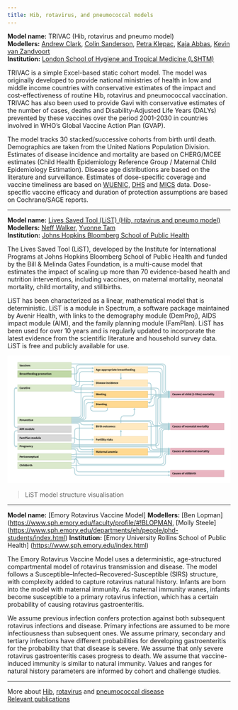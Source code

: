 ```yaml
---
title: Hib, rotavirus, and pneumococcal models
---
```


**Model name:** TRIVAC (Hib, rotavirus and pneumo model)    
**Modellers:**  [Andrew Clark](http://www.lshtm.ac.uk/aboutus/people/clark.andrew), [Colin Sanderson](http://www.lshtm.ac.uk/aboutus/people/sanderson.colin), [Petra Klepac](https://www.lshtm.ac.uk/aboutus/people/klepac.petra), [Kaja Abbas](https://www.lshtm.ac.uk/aboutus/people/abbas.kaja), [Kevin van Zandvoort](https://www.lshtm.ac.uk/aboutus/people/van-zandvoort.kevin)         
**Institution:** [London School of Hygiene and Tropical Medicine (LSHTM)](http://www.lshtm.ac.uk/)

TRIVAC is a simple Excel-based static cohort model.  The model was originally developed to provide national ministries of health in low and middle income countries with conservative estimates of the impact and cost-effectiveness of routine Hib, rotavirus and pneumococcal vaccination.  TRIVAC has also been used to provide Gavi with conservative estimates of the number of cases, deaths and Disability-Adjusted Life Years (DALYs) prevented by these vaccines over the period 2001-2030 in countries involved in WHO’s Global Vaccine Action Plan (GVAP).  

The model tracks 30 stacked/successive cohorts from birth until death.  Demographics are taken from the United Nations Population Division.  Estimates of disease incidence and mortality are based on CHERG/MCEE estimates (Child Health Epidemiology Reference Group / Maternal Child Epidemiology Estimation).  Disease age distributions are based on the literature and surveillance.  Estimates of dose-specific coverage and vaccine timeliness are based on [WUENIC](http://www.who.int/immunization/monitoring_surveillance/data/en/), [DHS](http://dhsprogram.com/) and [MICS](http://mics.unicef.org/) data. Dose-specific vaccine efficacy and duration of protection assumptions are based on Cochrane/SAGE reports.    

---      

<div id="jhu"></div>

**Model name:** [Lives Saved Tool (LiST) (Hib, rotavirus and pneumo model)](http://www.livessavedtool.org/)   
**Modellers:**  [Neff Walker](https://www.jhsph.edu/faculty/directory/profile/1945/neff-walker), [Yvonne Tam](https://www.jhsph.edu/faculty/directory/profile/2424/yvonne-yin-on-tam)    
**Institution:** [Johns Hopkins Bloomberg School of Public Health](https://www.jhsph.edu/)

The Lives Saved Tool (LiST), developed by the Institute for International Programs at Johns Hopkins Bloomberg School of Public Health and funded by the Bill & Melinda Gates Foundation, is a multi-cause model that estimates the impact of scaling up more than 70 evidence-based  health and nutrition interventions, including vaccines, on maternal mortality, neonatal mortality, child mortality, and stillbirths. 

LiST has been characterized as a linear, mathematical model that is deterministic. LiST is a module in Spectrum, a software package maintained by Avenir Health, with links to the demography module (DemProj), AIDS impact module (AIM), and the family planning module (FamPlan). LiST has been used for over 10 years and is regularly updated to incorporate the latest evidence from the scientific literature and household survey data. LiST is free and publicly available for use.

[![](/img/models/hib_pneumo_rota_model.jpg)](/img/models/hib_pneumo_rota_model.jpg)

> LiST model structure visualisation   

---

<div id="Emory"></div>


**Model name:** [Emory Rotavirus Vaccine Model] 
**Modellers:** [Ben Lopman] (https://www.sph.emory.edu/faculty/profile/#!BLOPMAN, [Molly Steele] (https://www.sph.emory.edu/departments/eh/people/phd-students/index.html) 
**Institution:** [Emory University Rollins School of Public Health] (https://www.sph.emory.edu/index.html)

The Emory Rotavirus Vaccine Model uses a deterministic, age-structured compartmental model of rotavirus transmission and disease.  The model follows a Susceptible–Infected–Recovered-Susceptible (SIRS) structure, with complexity added to capture rotavirus natural history. Infants are born into the model with maternal immunity.  As maternal immunity wanes, infants become susceptible to a primary rotavirus infection, which has a certain probability of causing rotavirus gastroenteritis.  

We assume previous infection confers protection against both subsequent rotavirus infections and disease. Primary infections are assumed to be more infectiousness than subsequent ones.  We assume primary, secondary and tertiary infections have different probabilities for developing gastroenteritis for the probability that that disease is severe.  We assume that only severe rotavirus gastroenteritis cases progress to death. We assume that vaccine-induced immunity is similar to natural immunity. Values and ranges for natural history parameters are informed by cohort and challenge studies.

---



More about [Hib](/diseases/hib), [rotavirus](/diseases/rotavirus) and [pneumococcal disease](/diseases/pneumo)  
[Relevant publications](/publications#hib)
